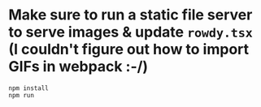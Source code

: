 # Make sure to run a static file server to serve images & update `rowdy.tsx` (I couldn't figure out how to import GIFs in webpack :-/)

```
npm install
npm run
```
